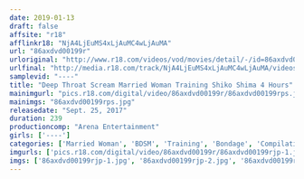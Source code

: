```yaml
---
date: 2019-01-13
draft: false
affsite: "r18"
afflinkr18: "NjA4LjEuMS4xLjAuMC4wLjAuMA"
url: "86axdvd00199r"
urloriginal: "http://www.r18.com/videos/vod/movies/detail/-/id=86axdvd00199r"
urlfinal: "http://media.r18.com/track/NjA4LjEuMS4xLjAuMC4wLjAuMA/videos/vod/movies/detail/-/id=86axdvd00199r"
samplevid: "----"
title: "Deep Throat Scream Married Woman Training Shiko Shima 4 Hours"
mainimgurl: "pics.r18.com/digital/video/86axdvd00199r/86axdvd00199rps.jpg"
mainimgs: "86axdvd00199rps.jpg"
releasedate: "Sept. 25, 2017"
duration: 239
productioncomp: "Arena Entertainment"
girls: ['----']
categories: ['Married Woman', 'BDSM', 'Training', 'Bondage', 'Compilation', 'Over 4 Hours']
imgurls: ['pics.r18.com/digital/video/86axdvd00199r/86axdvd00199rjp-1.jpg', 'pics.r18.com/digital/video/86axdvd00199r/86axdvd00199rjp-2.jpg', 'pics.r18.com/digital/video/86axdvd00199r/86axdvd00199rjp-3.jpg', 'pics.r18.com/digital/video/86axdvd00199r/86axdvd00199rjp-4.jpg', 'pics.r18.com/digital/video/86axdvd00199r/86axdvd00199rjp-5.jpg', 'pics.r18.com/digital/video/86axdvd00199r/86axdvd00199rjp-6.jpg', 'pics.r18.com/digital/video/86axdvd00199r/86axdvd00199rjp-7.jpg', 'pics.r18.com/digital/video/86axdvd00199r/86axdvd00199rjp-8.jpg', 'pics.r18.com/digital/video/86axdvd00199r/86axdvd00199rjp-9.jpg', 'pics.r18.com/digital/video/86axdvd00199r/86axdvd00199rjp-10.jpg', 'pics.r18.com/digital/video/86axdvd00199r/86axdvd00199rjp-11.jpg', 'pics.r18.com/digital/video/86axdvd00199r/86axdvd00199rjp-12.jpg', 'pics.r18.com/digital/video/86axdvd00199r/86axdvd00199rjp-13.jpg', 'pics.r18.com/digital/video/86axdvd00199r/86axdvd00199rjp-14.jpg', 'pics.r18.com/digital/video/86axdvd00199r/86axdvd00199rjp-15.jpg', 'pics.r18.com/digital/video/86axdvd00199r/86axdvd00199rjp-16.jpg', 'pics.r18.com/digital/video/86axdvd00199r/86axdvd00199rjp-17.jpg', 'pics.r18.com/digital/video/86axdvd00199r/86axdvd00199rjp-18.jpg', 'pics.r18.com/digital/video/86axdvd00199r/86axdvd00199rjp-19.jpg', 'pics.r18.com/digital/video/86axdvd00199r/86axdvd00199rjp-20.jpg']
imgs: ['86axdvd00199rjp-1.jpg', '86axdvd00199rjp-2.jpg', '86axdvd00199rjp-3.jpg', '86axdvd00199rjp-4.jpg', '86axdvd00199rjp-5.jpg', '86axdvd00199rjp-6.jpg', '86axdvd00199rjp-7.jpg', '86axdvd00199rjp-8.jpg', '86axdvd00199rjp-9.jpg', '86axdvd00199rjp-10.jpg', '86axdvd00199rjp-11.jpg', '86axdvd00199rjp-12.jpg', '86axdvd00199rjp-13.jpg', '86axdvd00199rjp-14.jpg', '86axdvd00199rjp-15.jpg', '86axdvd00199rjp-16.jpg', '86axdvd00199rjp-17.jpg', '86axdvd00199rjp-18.jpg', '86axdvd00199rjp-19.jpg', '86axdvd00199rjp-20.jpg']
---
```

